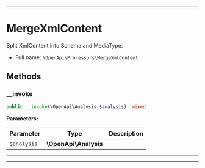 ***

# MergeXmlContent

Split XmlContent into Schema and MediaType.

* Full name: `\OpenApi\Processors\MergeXmlContent`

## Methods

### __invoke

```php
public __invoke(\OpenApi\Analysis $analysis): mixed
```

**Parameters:**

| Parameter | Type | Description |
|-----------|------|-------------|
| `$analysis` | **\OpenApi\Analysis** |  |

***


***

